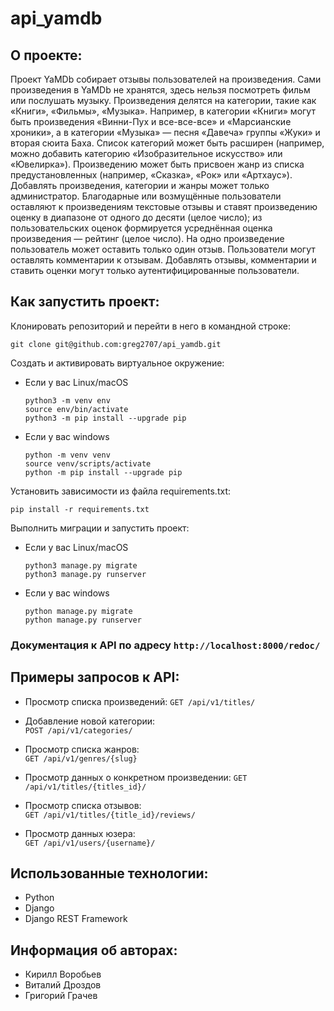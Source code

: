 # api_yamdb

## О проекте:

Проект YaMDb собирает отзывы пользователей на произведения. Сами произведения в YaMDb не хранятся, здесь нельзя посмотреть фильм или послушать музыку.
Произведения делятся на категории, такие как «Книги», «Фильмы», «Музыка». Например, в категории «Книги» могут быть произведения «Винни-Пух и все-все-все» и «Марсианские хроники», а в категории «Музыка» — песня «Давеча» группы «Жуки» и вторая сюита Баха. Список категорий может быть расширен (например, можно добавить категорию «Изобразительное искусство» или «Ювелирка»). 
Произведению может быть присвоен жанр из списка предустановленных (например, «Сказка», «Рок» или «Артхаус»). 
Добавлять произведения, категории и жанры может только администратор.
Благодарные или возмущённые пользователи оставляют к произведениям текстовые отзывы и ставят произведению оценку в диапазоне от одного до десяти (целое число); из пользовательских оценок формируется усреднённая оценка произведения — рейтинг (целое число). На одно произведение пользователь может оставить только один отзыв.
Пользователи могут оставлять комментарии к отзывам.
Добавлять отзывы, комментарии и ставить оценки могут только аутентифицированные пользователи.

## Как запустить проект:

Клонировать репозиторий и перейти в него в командной строке:

```
git clone git@github.com:greg2707/api_yamdb.git
```

Cоздать и активировать виртуальное окружение:


* Если у вас Linux/macOS

    ```
    python3 -m venv env
    source env/bin/activate
    python3 -m pip install --upgrade pip
    ```

* Если у вас windows

    ```
    python -m venv venv
    source venv/scripts/activate
    python -m pip install --upgrade pip
    ```

Установить зависимости из файла requirements.txt:

```
pip install -r requirements.txt
```

Выполнить миграции и запустить проект:

  * Если у вас Linux/macOS

    ```
    python3 manage.py migrate
    python3 manage.py runserver
    ```

  * Если у вас windows
  
    ```
    python manage.py migrate
    python manage.py runserver
    ```


### Документация к API по адресу `http://localhost:8000/redoc/`


## Примеры запросов к API:

- Просмотр списка произведений:
``` GET /api/v1/titles/ ```

- Добавление новой категории:  
``` POST /api/v1/categories/ ```  

- Просмотр списка жанров:  
``` GET /api/v1/genres/{slug} ```

- Просмотр данных о конкретном произведении:
``` GET /api/v1/titles/{titles_id}/ ```
  
- Просмотр списка отзывов:  
``` GET /api/v1/titles/{title_id}/reviews/ ``` 

- Просмотр данных юзера:  
``` GET /api/v1/users/{username}/ ``` 


## Использованные технологии:
- Python
- Django
- Django REST Framework


## Информация об авторах:
- Кирилл Воробьев
- Виталий Дроздов
- Григорий Грачев